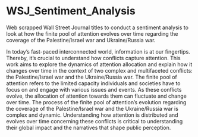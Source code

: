 # WSJ_Sentiment_Analysis
Web scrapped Wall Street Journal titles to conduct a sentiment analysis to look at how the finite pool of attention evolves over time regarding the coverage of the Palestine/Israel war and Ukraine/Russia war.

In today’s fast-paced interconnected world, information is at our fingertips. Thereby, it’s crucial to
understand how conflicts capture attention. This work aims to explore the dynamics of attention
allocation and explain how it changes over time in the context of two complex and multifaceted
conflicts: the Palestine/Israel war and the Ukraine/Russia war. The finite pool of attention refers
to the limited capacity individuals and societies have to focus on and engage with various issues
and events. As these conflicts evolve, the allocation of attention towards them can fluctuate and
change over time. The process of the finite pool of attention’s evolution regarding the coverage
of the Palestine/Israel war and the Ukraine/Russia war is complex and dynamic. Understanding
how attention is distributed and evolves over time concerning these conflicts is critical to understanding their global impact and the narratives that shape public perception.
